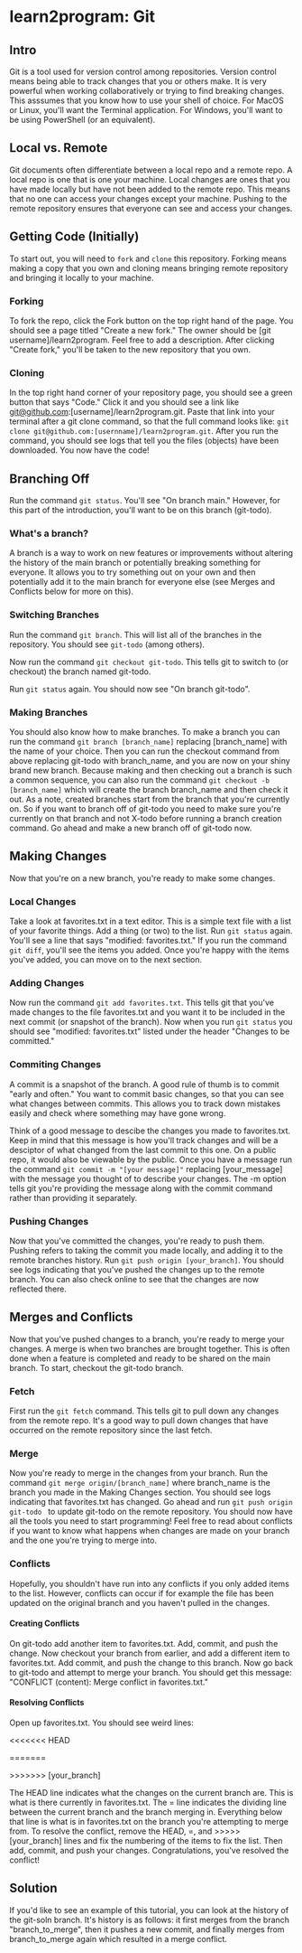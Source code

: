 # learn2program: Git 

## Intro

Git is a tool used for version control among repositories. Version control
means being able to track changes that you or others make. It is very powerful
when working collaboratively or trying to find breaking changes. This asssumes
that you know how to use your shell of choice. For MacOS or Linux, you'll want
the Terminal application. For Windows, you'll want to be using PowerShell (or an equivalent).

## Local vs. Remote

Git documents often differentiate between a local repo and a remote repo. A local repo
is one that is one your machine. Local changes are ones that you have made locally but have not
been added to the remote repo. This means that no one can access your changes except your machine.
Pushing to the remote repository ensures that everyone can see and access your changes.

## Getting Code (Initially)

To start out, you will need to ```fork``` and ```clone``` this repository. Forking
means making a copy that you own and cloning means
bringing remote repository and bringing it locally to your machine.


### Forking
To fork the repo, click the Fork button on the top right hand of the page. You should
see a page titled "Create a new fork." The owner should be [git username]/learn2program. Feel free to
add a description. After clicking "Create fork," you'll be taken to the new repository that you own.

### Cloning
In the top right hand corner of your repository page, you should see a green button that
says "Code." Click it and you should see a link like git@github.com:[username]/learn2program.git.
Paste that link into your terminal after a git clone command, so that the full command looks like:
```git clone git@github.com:[usernname]/learn2program.git```. After you run the command, you should
see logs that tell you the files (objects) have been downloaded. You now have the code!

## Branching Off

Run the command ```git status```. You'll see "On branch main." 
However, for this part of the introduction, you'll want to be on this branch (git-todo).

### What's a branch?

A branch is a way to work on new features or improvements without altering the
history of the main branch or potentially breaking something for everyone. It allows
you to try something out on your own and then potentially add it to the main branch
for everyone else (see Merges and Conflicts below for more on this).


### Switching Branches
Run the command ```git branch```. This will list all of the branches in
the repository. You should see ```git-todo``` (among others).

Now run the command ```git checkout git-todo```. This tells git to
switch to (or checkout) the branch named git-todo.

Run ```git status``` again. You should now see "On branch git-todo".


### Making Branches
You should also know how to make branches. To make a branch you can run 
the command ```git branch [branch_name]``` replacing [branch_name] with 
the name of your choice. Then you can run the checkout command from above 
replacing git-todo with branch_name, and you are now on your shiny brand 
new branch. Because making and then checking out a branch is such a common sequence,
you can also run the command ```git checkout -b [branch_name]```
which will create the branch branch_name and then check it out. As a note, 
created branches start from the branch that you're currently on. So if you
want to branch off of git-todo you need to make sure you're currently
on that branch and not X-todo before running a branch creation command. Go ahead
and make a new branch off of git-todo now.

## Making Changes

Now that you're on a new branch, you're ready to make some changes.

### Local Changes

Take a look at favorites.txt in a text editor. 
This is a simple text file with a list of 
your favorite things. Add a thing (or two) to the list. Run
```git status```  again. You'll see a line that says
"modified:  favorites.txt." If you run the command
```git diff```, you'll see the items you added. Once you're happy with the items you've
added, you can move on to the next section.

### Adding Changes

Now run the command ```git add favorites.txt```. This tells git that you've made changes
to the file favorites.txt and you want it to be included in the next commit (or snapshot
of the branch). Now when you run ```git status``` you should see "modified: favorites.txt"
listed under the header "Changes to be committed."

### Commiting Changes

A commit is a snapshot of the branch. A good rule of thumb is to commit "early and often."
You want to commit basic changes, so that you can see what changes between commits. This
allows you to track down mistakes easily and check where something may have gone wrong.

Think of a good message to descibe the changes you made to favorites.txt. Keep in mind
that this message is how you'll track changes and will be a desciptor of what changed
from the last commit to this one. On a public repo, it would also be viewable
by the public. Once you have a message run the command
```git commit -m "[your message]"``` replacing [your_message] with the message you thought of
to describe your changes. The -m option tells git you're providing the message along with the
commit command rather than providing it separately. 

### Pushing Changes

Now that you've committed the changes, you're ready to push them. Pushing refers to
taking the commit you made locally, and adding it to the remote branches history.
Run ```git push origin [your_branch]```. You should see logs indicating that you've pushed the changes
up to the remote branch. You can also check online to see that the changes are now
reflected there.

## Merges and Conflicts

Now that you've pushed changes to a branch, you're ready to merge your changes.
A merge is when two branches are brought together. This is often done when a feature
is completed and ready to be shared on the main branch. To start,
checkout the git-todo branch.

### Fetch

First run the ```git fetch``` command. This tells git to pull down any changes
from the remote repo. It's a good way to pull down changes that have occurred
on the remote repository since the last fetch.

### Merge

Now you're ready to merge in the changes from your branch. Run the command
```git merge origin/[branch_name]``` where branch_name is the branch you
made in the Making Changes section. You should see logs indicating
that favorites.txt has changed. Go ahead and run ```git push origin git-todo ``` to update
git-todo on the remote repository. You should now have all the tools
you need to start programming! Feel free to read about conflicts if you
want to know what happens when changes are made on your branch and the
one you're trying to merge into.

### Conflicts

Hopefully, you shouldn't have run into any conflicts if you only added
items to the list. However, conflicts can occur if for example the file
has been updated on the original branch and you haven't pulled in the
changes. 


#### Creating Conflicts

On git-todo add another item to favorites.txt. Add, commit, 
and push the change. Now checkout your branch from earlier, and
add a different item to favorites.txt. Add commit, and push the change
to this branch. Now go back to git-todo and attempt to merge your branch.
You should get this message: "CONFLICT (content): Merge conflict in favorites.txt."

#### Resolving Conflicts

Open up favorites.txt. You should see weird lines:

<<<<<<< HEAD

\=\=\=\=\=\=\=

\>\>\>\>\>\>\> [your_branch]


The HEAD line indicates what the changes on the current branch are.
This is what is there currently in favorites.txt. The = line
indicates the dividing line between the current branch and the branch
merging in. Everything below that line is what is in favorites.txt
on the branch you're attempting to merge from. To resolve the conflict,
remove the HEAD, =, and >>>>> [your_branch] lines and fix the numbering
of the items to fix the list. Then add, commit, and push your changes.
Congratulations, you've resolved the conflict!

## Solution

If you'd like to see an example of this tutorial, you can look at the
history of the git-soln branch. It's history is as follows: it first
merges from the branch "branch_to_merge", then it pushes a new
commit, and finally merges from branch_to_merge again
which resulted in a merge conflict.
